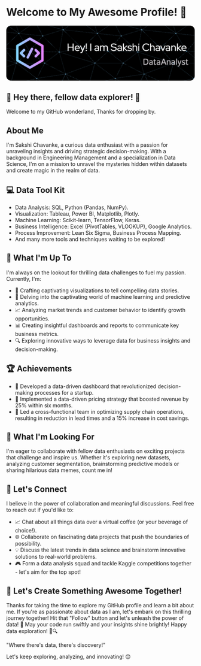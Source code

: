 # Welcome to My Awesome Profile! 🚀

![Profile Banner](./github-header-image-1.png)



##  👋 Hey there, fellow data explorer! 🚀

Welcome to my GitHub wonderland, Thanks for dropping by.

## About Me

I'm Sakshi Chavanke, a curious data enthusiast with a passion for unraveling insights and driving strategic decision-making. With a background in Engineering Management and a specialization in Data Science, I'm on a mission to unravel the mysteries hidden within datasets and create magic in the realm of data.

## 💻 Data Tool Kit

- Data Analysis: SQL, Python (Pandas, NumPy).
- Visualization: Tableau, Power BI, Matplotlib, Plotly.
- Machine Learning: Scikit-learn, TensorFlow, Keras.
- Business Intelligence: Excel (PivotTables, VLOOKUP), Google Analytics.
- Process Improvement: Lean Six Sigma, Business Process Mapping.
- And many more tools and techniques waiting to be explored!

## 🚀 What I'm Up To

I'm always on the lookout for thrilling data challenges to fuel my passion. Currently, I'm:
- 🔄  Crafting captivating visualizations to tell compelling data stories.
- 🤖 Delving into the captivating world of machine learning and predictive analytics. 
- 📈 Analyzing market trends and customer behavior to identify growth opportunities.
- 📊 Creating insightful dashboards and reports to communicate key business metrics.
- 🔍 Exploring innovative ways to leverage data for business insights and decision-making.


## 🏆 Achievements

- 🥇 Developed a data-driven dashboard that revolutionized decision-making processes for a startup.
- 🏅 Implemented a data-driven pricing strategy that boosted revenue by 25% within six months.
- 📝 Led a cross-functional team in optimizing supply chain operations, resulting in reduction in lead times and a 15% increase in cost savings.

## 🔮 What I'm Looking For

I'm eager to collaborate with fellow data enthusiasts on exciting projects that challenge and inspire us. Whether it's exploring new datasets, analyzing customer segmentation, brainstorming predictive models or sharing hilarious data memes, count me in!

## 🤝 Let's Connect

I believe in the power of collaboration and meaningful discussions. Feel free to reach out if you'd like to:
- 📈 Chat about all things data over a virtual coffee (or your beverage of choice!).
- 🌐 Collaborate on fascinating data projects that push the boundaries of possibility.
- 💡 Discuss the latest trends in data science and brainstorm innovative solutions to real-world problems.
- 🎮 Form a data analysis squad and tackle Kaggle competitions together - let's aim for the top spot!

## 🎉 Let's Create Something Awesome Together!

Thanks for taking the time to explore my GitHub profile and learn a bit about me. If you're as passionate about data as I am, let's embark on this thrilling journey together! Hit that "Follow" button and let's unleash the power of data! 💫
May your code run swiftly and your insights shine brightly! Happy data exploration! 🚀🔍

"Where there's data, there's discovery!"

Let's keep exploring, analyzing, and innovating! 😊

